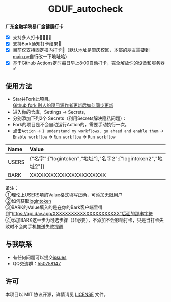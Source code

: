 <h1 align="center">

GDUF_autocheck

</h1>

**广东金融学院易广金健康打卡**
- [x] 支持多人打卡👨‍👩‍👧‍👧
- [x] 支持Bark通知打卡结果💬
- [x] 目前仅支持固定校内打卡🏫（默认地址是肇庆校区，本部的朋友需要到[main.py](main.py)自行改一下地址哈）
- [x] 基于Github Actions定时每日早上8:00自动打卡，完全解放你的设备和服务器✔

## 使用方法
- Star并Fork此项目。<br>
[Github fork 别人的项目源作者更新后如何同步更新](https://blog.csdn.net/zhongzunfa/article/details/80344585)
- 进入你的仓库，Settings → Secrets,
- 分别添加下列2个 Secrets（利用Secrets解决隐私问题）：
- Fork的项目是不会自动运行Action的，需要手动执行一次。
- 点击```Action``` -> ```I understand my workflows. go ahaed and enable them``` -> ```Enable workflow``` -> ```Run workflow``` -> ```Run workflow```

|Name |Value                                                        |
|:----|:------------------------------------------------------------|
|USERS|{"名字":["logintoken","地址"],"名字2":["logintoken2","地址2"]}|
|BARK |XXXXXXXXXXXXXXXXXXXXXX                                       |

备注：<br>
①理论上USERS项的Value格式填写正确，可添加无限用户<br>
②如何获取[logintoken](如何获取logintoken.pdf) <br>
③BARK的Value填入的是在你的Bark客户端里得到“https://api.day.app/XXXXXXXXXXXXXXXXXXXXXX”后面的那串字符<br>
④添加BARK这一步为可选步骤（非必要），不添加不会影响打卡，只是当打卡失败时不会向手机推送失败提醒

## 与我联系
- 有任何问题可以提交[issues](https://github.com/feizao67/GDUF_autocheck/issues/new)  
- QQ交流群：[550758147](https://qm.qq.com/cgi-bin/qm/qr?k=NM9kxBkkvWsNiKx-4y0IzzzpaaXbjGOx&jump_from=webapi)


## 许可
本项目以 MIT 协议开源，详情请见 [LICENSE](LICENSE) 文件。
